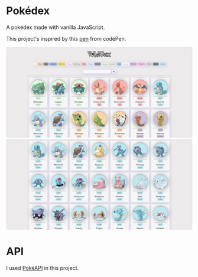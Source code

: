 # Pokédex

A pokédex made with vanilla JavaScript.

This project's inspired by this [pen](https://codepen.io/FlorinPop17/pen/gOYZxyE) from codePen.

![alt text](https://github.com/yuiji/pokedex/blob/master/images/pokedex-1.png)
![alt text](https://github.com/yuiji/pokedex/blob/master/images/pokedex-2.png)


# API
I used [PokéAPI](https://pokeapi.co) in this project.



